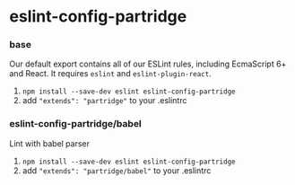 # eslint-config-partridge

### base

Our default export contains all of our ESLint rules, including EcmaScript 6+
and React. It requires `eslint` and `eslint-plugin-react`.

1. `npm install --save-dev eslint eslint-config-partridge`
2. add `"extends": "partridge"` to your .eslintrc

### eslint-config-partridge/babel

Lint with babel parser

1. `npm install --save-dev eslint eslint-config-partridge`
2. add `"extends": "partridge/babel"` to your .eslintrc

